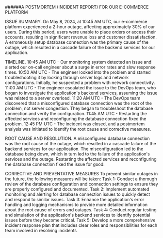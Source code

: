 ######A POSTMORTEM (INCIDENT REPORT) FOR OUR E-COMMERCE PLATFORM

ISSUE SUMMARY.
On May 8, 2024, at 10:45 AM UTC, our e-commerce platform experienced a 2-hour outage, affecting approximately 30% of our users. During this period, users were unable to place orders or access their accounts, resulting in significant revenue loss and customer dissatisfaction. A erroneously setup database connection was the primary cause of the outage, which resulted in a cascade failure of the backend services for our application.

TIMELINE.
10:45 AM UTC - Our monitoring system detected an issue and alerted our on-call engineer about a surge in error rates and slow response times.
10:50 AM UTC - The engineer looked into the problem and started troubleshooting it by looking through server logs and network configurations. Initially, he suspected a problem with network connectivity.
11:00 AM UTC - The engineer escalated the issue to the DevOps team, who began to investigate the application's backend services, assuming the issue was related to a server overload.
11:20 AM UTC - The DevOps team discovered that a misconfigured database connection was the root of the problem, not server congestion. They began to troubleshoot the database connection and verify the configuration.
11:45 AM UTC - Restarting the affected services and reconfiguring the database connection fixed the problem.
12:45 PM UTC - The incident was closed, and a postmortem analysis was initiated to identify the root cause and corrective measures.

ROOT CAUSE AND RESOLUTION.
A misconfigured database connection was the root cause of the outage, which resulted in a cascade failure of the backend services for our application. The misconfiguration led to the database being down, which in turn led to the failure of the application's services and the outage. Restarting the affected services and reconfiguring the database connection fixed the issue for good.

CORRECTIVE AND PREVENTATIVE MEASURES
To prevent similar outages in the future, the following measures will be taken:
Task 1: Conduct a thorough review of the database configuration and connection settings to ensure they are properly configured and documented.
Task 2: Implement automated monitoring and alerting for database connection issues to quickly detect and respond to similar issues.
Task 3: Enhance the application's error handling and logging mechanisms to provide more detailed information about the root cause of errors and outages.
Task 4: Conduct regular testing and simulation of the application's backend services to identify potential issues before they become critical.
Task 5: Develop a more comprehensive incident response plan that includes clear roles and responsibilities for each team involved in resolving incidents
